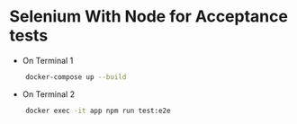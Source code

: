 # Selenium With Node for Acceptance tests

- On Terminal 1
```sh
    docker-compose up --build
```

- On Terminal 2
```sh
    docker exec -it app npm run test:e2e
```
